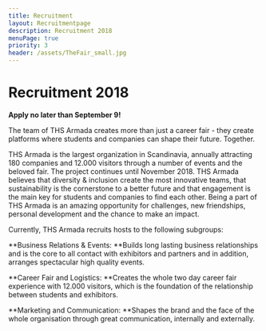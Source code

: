 ```yaml
---
title: Recruitment
layout: Recruitmentpage
description: Recruitment 2018
menuPage: true
priority: 3
header: /assets/TheFair_small.jpg
---
```

# Recruitment 2018

**Apply no later than September 9!**

The team of THS Armada creates more than just a career fair - they create platforms where students and companies can shape their future. Together. 

THS Armada is the largest organization in Scandinavia, annually attracting 180 companies and 12.000 visitors through a number of events and the beloved fair. The project continues until November 2018. THS Armada believes that diversity & inclusion create the most innovative teams, that sustainability is the cornerstone to a better future and that engagement is the main key for students and companies to find each other. Being a part of THS Armada is an amazing opportunity for challenges, new friendships, personal development and the chance to make an impact. 

Currently, THS Armada recruits hosts to the following subgroups:

**Business Relations & Events: **Builds long lasting business relationships and is the core to all contact with exhibitors and partners and in addition, arranges spectacular high quality events. 

**Career Fair and Logistics: **Creates the whole two day career fair experience with 12.000 visitors, which is the foundation of the relationship between students and exhibitors.

**Marketing and Communication: **Shapes the brand and the face of the whole organisation through great communication, internally and externally. 
